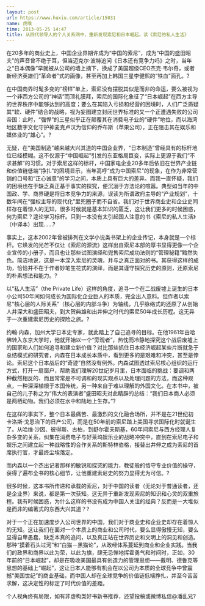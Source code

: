 ```yaml
---
layout: post
url: https://www.huxiu.com/article/15031
name: 虎嗅
time: 2013-05-25 14:47
title: 从四代领导人的个人关系网中，重新发现索尼和日本崛起。读《索尼的私人生活》
---
```

在20多年的商业史上，中国企业界期许成为“中国的索尼”，成为“中国的盛田昭夫”的声音曾不绝于耳，但当迈克尔·波特追问《日本还有竞争力吗》之时，当年之“日本偶像”早就被从公司的墙上摘下，换成了美国超级CEO杰克·韦尔奇，或者新经济英雄们“革命者”式的画像，甚至再加上韩国三星李健熙的“铁血”面孔。?

在中国商界时髦多变的“榜样”单上，索尼没有摆脱其似是而非的命运，要么被视为一个非西方公司的“神话”而顶礼膜拜，索尼的国际化象征了“日本崛起”在西方主导的世界秩序中能够达到的高度；要么在其陷入亏损和经营的困境时，人们广泛质疑其“软、硬件”结合的战略，视为妄图建立封闭世界标准的又一个正遭遇失败的公司帝国：此时，“强悍”的三星似乎正在颠覆其在消费电子业的“硬件”地位，而以海湾地区数字文化守护神麦克卢汉为信仰的乔布斯（苹果公司），正在阻击其在娱乐和媒体业的“雄心”。?

无疑，在“美国制造”越来越大兴其道的中国企业界，“日本制造”曾经具有的标杆地位已经模糊。这不仅源于“中国崛起”引发的东亚格局巨变，实际上更源于我们“不求甚解”的习惯。对于索尼这样的标杆，中国家电企业20多年后依旧在世界产业链和价值链低端“挣扎”的困境显示，当年高呼“成为中国索尼”的现象，在作为非常营销的口号和“正心诚意”的学习之间，本质上具有巨大的差异。而我一直怀疑，我们的困境也在于缺乏真正基于事实的探究，便沉溺于方法论的喧嚣。典型如当年的中国政、学、商界硬是将日本竞争力的来源，误读为所谓政府主导的“产业规划”，十数年间在“强权主导的现代化”里兜圈子而不自省。我们对于世界商业史和企业史同样存在着惊人的无知，很多时候就是基本知识的匮乏，这让我们更多的时候困惑，何为索尼？遑论学习标杆。只到一本没有太引起国人注意的书《索尼的私人生活》（中译本）出现……?

事实上，这本2002年曾被排列在文学小说类书架上的企业传记，本身就是一个标杆。它焕发的光芒不仅让《索尼的源流》这样出自索尼本部的厚书显得更像一个企业宣传的小册子，而且也让那些试图演绎和兜售索尼成功法则的“管理秘籍”黯然失色。简洁地说，这是一本深入索尼的灵魂，并与之真正面对的书。其获得这样的成功，恰恰并不在于作者妙笔生花式的演绎，而是其谨守探究历史的原则，还原索尼的朴素想法和能力。?

以“私人生活”（the Private Life）这样的角度，追寻一个在二战废墟上诞生的日本小公司50年间如何成长为国际化企业巨人的本质，完全出人意料。但作者以索尼“核心层的人际关系”（核心层的内部斗争）为轴线，几乎脉络式的还原了从创始人井深大和盛田昭夫，到大贺典雄和出井伸之时代的索尼50年成长历程。这无异于一次重建索尼历史的探险之旅。?

约翰·内森，加州大学日本史专家，就此踏上了自己追寻的目标。在他1961年由哈佛转入东京大学时，他就开始以一个“旁观者”，热忱而冷静地探究这个战后废墟上的国家和人们如何追寻和建立新价值？对比那些抓住日本经济崛起某些片断就急于总结模式的研究者，内森在日本成长本质中，看到更多的是艰难和冲突，甚至是悖论。索尼这个日本战后的“奇迹”自然没有例外。内森试图透过索尼核心组织的运行方式，打开一扇窗户，帮助我们理解20世纪岁月里，日本面临的挑战：要调和两种截然相反的、而且常常是不可调和的现实观点以及处理问题的方法，而这种观点，一种深深植根于本国传统，另一种来自于难以理解的外国文化。在本书中，被自己的儿子称之为“伟大的表演者”盛田昭夫对此精辟的总结：“我们日本商人必须是两栖动物。我们必须在水中和陆地上生存。”?

在这样的事实下，整个日本最痛苦、最激烈的文化融合场所，并不是在21世纪初卡洛斯·戈恩治下的日产公司，而是在50年前的索尼踏上美国寻求国际化时就诞生了。从哈维·沙因、彼得斯、古柏，到舒尔霍夫斯基，60年间索尼与西方经理人复杂多变的关系，纠集在消费电子与好莱坞娱乐业的战略冲突中，直到在索尼电子和娱乐之间建立起一种战略性的合作关系的斯特林伯格，接替出井伸之成为索尼的首席执行官，才最终尘埃落定。

而内森以一个杰出记者那样的敏锐和探究的能力，教徒般的恪守专业价值的操守，获得了遍布全书的核心细节，让他重建索尼史的努力显得尤为可信。?

很多时候，这本书所传递和承载的索尼，对于中国的读者（无论对于普通读者，还是企业界）来说，都是第一次获知。这无异于重新发现索尼的知识和心灵的双重旅程。我有时候困惑，为什么这样的书没有成为中国人关注的经典？反而是一大堆似是而非的编著式的东西大兴其道？?

对于一个正在加速度步入公司世界的中国，我们对于商业史和企业史却存在着惊人的无知。这让我们在面对一个本质上的商业和公司时代，要么显得傲慢无知，要么显得自卑愚蠢，缺乏本真的追问，以及真正站在世界历史和文明上的洞见和创造。那种“摸着石头过河”和“白猫－黑猫论”，从政经体系蔓延到商业和企业实践。当我们的政界和商界以此为荣，以此为旗，肆无忌惮地挥霍勇气和时间时，正如，30年前的“日本崛起”，却是在吸收美国最具有创造力的管理思想――戴明、德鲁克等思想的基础上“崛起”，这让日本人能够有机会在以公司为本质的全球竞争中曾震撼“美国世纪”的商业基础，而中国人却在全球竞争的价值链低端挣扎，并至今苦苦求解，这决定性的标定了时代价值的差距。

个人视角终有局限，如有非虚构类好书新书推荐，还望投稿或微博私信@潘乱兄?

